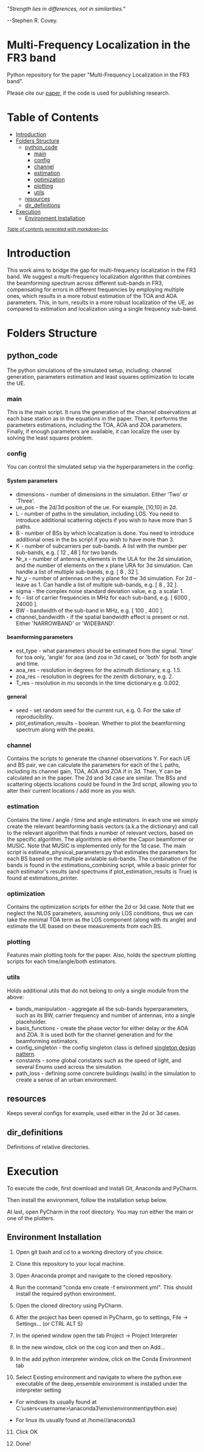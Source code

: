 *"Strength lies in differences, not in similarities."* 

--Stephen R. Covey.

# Multi-Frequency Localization in the FR3 band

Python repository for the paper "Multi-Frequency Localization in the FR3 band".

Please cite our [paper](https://arxiv.org/abs/2305.07309), if the code is used for publishing research. 

# Table of Contents

- [Introduction](#introduction)
- [Folders Structure](#folders-structure)
  * [python_code](#python_code)
    + [main](#main)
    + [config](#config)
    + [channel](#channel)
    + [estimation](#estimation)
    + [optimization](#optimization)
    + [plotting](#plotting)
    + [utils](#utils)
  * [resources](#resources)
  * [dir_definitions](#dir_definitions)
- [Execution](#execution)
  * [Environment Installation](#environment-installation)

<small><i><a href='http://ecotrust-canada.github.io/markdown-toc/'>Table of contents generated with markdown-toc</a></i></small>

# Introduction

This work aims to bridge the gap for multi-frequency localization in the FR3 band. We suggest a multi-frequency localization algorithm that combines the beamforming spectrum across different sub-bands in FR3, compensating for errors in different frequencies by employing multiple ones, which results in a more robust estimation of the TOA and AOA parameters. This, in turn, results in a more robust localization of the UE, as compared to estimation and localization using a single frequency sub-band.

# Folders Structure

## python_code 

The python simulations of the simulated setup, including: channel generation, parameters estimation and least squares optimization to locate the UE.

### main

This is the main script. It runs the generation of the channel observations at each base station as in the equations in the paper. Then, it performs the parameters estimations, including the TOA, AOA and ZOA parameters. Finally, if enough parameters are available, it can localize the user by solving the least squares problem.

### config 

You can control the simulated setup via the hyperparameters in the config:

#### System parameters

* dimensions - number of dimensions in the simulation. Either 'Two' or 'Three'.
* ue_pos - the 2d/3d position of the ue. For example, [10,10] in 2d.
* L - number of paths in the simulation, including LOS. You need to introduce additional scattering objects if you wish to have more than 5 paths.
* B - number of BSs by which localization is done.  You need to introduce additional ones in the bs script if you wish to have more than 3.
* K - number of subcarriers per sub-bands. A list with the number per sub-bands, e.g. [ 12 , 48 ] for two bands.
* Nr_x - number of antenna n_elements in the ULA for the 2d simulation, and the number of elements on the x plane URA for 3d simulation. Can handle a list of multiple sub-bands, e.g. [ 8 , 32 ]. 
* Nr_y - number of antennas on the y plane for the 3d simulation. For 2d - leave as 1. Can handle a list of multiple sub-bands, e.g. [ 8 , 32 ]. 
* sigma - the complex noise standard deviation value, e.g. a scalar 1.
* fc - list of carrier frequencies in MHz for each sub-band, e.g. [ 6000 , 24000 ].
* BW -  bandwidth of the sub-band in MHz, e.g. [ 100 , 400 ].
* channel_bandwidth - if the spatial bandwidth effect is present or not. Either 'NARROWBAND' or 'WIDEBAND'.

#### beamforming parameters
* est_type - what parameters should be estimated from the signal. 'time' for toa only, 'angle' for aoa (and zoa in 3d case), or 'both' for both angle and time.
* aoa_res - resolution in degrees for the azimuth dictionary, e.g. 1.5.
* zoa_res - resolution in degrees for the zenith dictionary, e.g. 2.
* T_res - resolution in mu seconds in the time dictionary.e.g. 0.002.

#### general
* seed - set random seed for the current run, e.g. 0. For the sake of reproducibility. 
* plot_estimation_results - boolean. Whether to plot the beamforming spectrum along with the peaks.

### channel

Contains the scripts to generate the channel observations Y. For each UE and BS pair, we can calculate the parameters for each of the L paths, including its channel gain, TOA, AOA and ZOA if in 3d. Then, Y can be calculated an in the paper. The 2d and 3d case are similar. The BSs and scattering objects locations could be found in the 3rd script, allowing you to alter their current locations / add more as you wish.

### estimation

Contains the time / angle / time and angle estimators. In each one we simply create the relevant beamforming basis vectors (a.k.a the dictionary) and call to the relevant algorithm that finds a number of relevant vectors, based on the specific algorithm. The algorithms are either the Capon beamformer or MUSIC. Note that MUSIC is implemented only for the 1d case. The main script is estimate_physical_parameters.py that estimates the parameters for each BS based on the multiple avialable sub-bands. The combination of the bands is found in the estimations_combining script, while a basic printer for each estimator's results (and spectrums if plot_estimation_results is True) is found at estimations_printer.

### optimization

Contains the optimization scripts for either the 2d or 3d case. Note that we neglect the NLOS parameters, assuming only LOS conditions, thus we can take the minimal TOA term as the LOS component (along with its angle) and estimate the UE based on these measurements from each BS.

### plotting

Features main plotting tools for the paper. Also, holds the spectrum plotting scripts for each time/angle/both estimators. 

### utils

Holds additional utils that do not belong to only a single module from the above: 

* bands_manipulation - aggregate all the sub-bands hyperparameters, such as its BW, carrier frequency and number of antennas, into a single placeholder.
* basis_functions - create the phase vector for either delay or the AOA and ZOA. It is used both for the channel generation and for the beamforming estimators.
* config_singleton - the config singleton class is defined [singleton design pattern](https://en.wikipedia.org/wiki/Singleton_pattern).
* constants - some global constants such as the speed of light, and several Enums used across the simulation.
* path_loss - defining some concrete buildings (walls) in the simulation to create a sense of an urban environment. 

## resources

Keeps several configs for example, used either in the 2d or 3d cases.

## dir_definitions 

Definitions of relative directories.

# Execution

To execute the code, first download and install Git, Anaconda and PyCharm.

Then install the environment, follow the installation setup below. 

At last, open PyCharm in the root directory. You may run either the main or one of the plotters.

## Environment Installation

1. Open git bash and cd to a working directory of you choice.

2. Clone this repository to your local machine.

3. Open Anaconda prompt and navigate to the cloned repository.

4. Run the command "conda env create -f environment.yml". This should install the required python environment.

5. Open the cloned directory using PyCharm.

6. After the project has been opened in PyCharm, go to settings, File -> Settings... (or CTRL ALT S)

7. In the opened window open the tab Project -> Project Interpreter

8. In the new window, click on the cog icon and then on Add...

9. In the add python interpreter window, click on the Conda Environment tab

10. Select Existing environment and navigate to where the python.exe executable of the deep_ensemble environment is installed under the interpreter setting

  - For windows its usually found at C:\users\<username>\anaconda3\envs\environment\python.exe)

  - For linux its usually found at /home/<username>/anaconda3
  
11. Click OK

12. Done!
